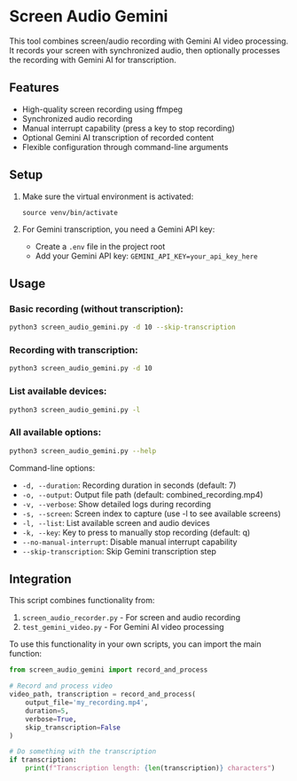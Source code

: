 # Screen Audio Gemini

This tool combines screen/audio recording with Gemini AI video processing. It records your screen with synchronized audio, then optionally processes the recording with Gemini AI for transcription.

## Features

- High-quality screen recording using ffmpeg
- Synchronized audio recording
- Manual interrupt capability (press a key to stop recording)
- Optional Gemini AI transcription of recorded content
- Flexible configuration through command-line arguments

## Setup

1. Make sure the virtual environment is activated:
   ```
   source venv/bin/activate
   ```

2. For Gemini transcription, you need a Gemini API key:
   - Create a `.env` file in the project root
   - Add your Gemini API key: `GEMINI_API_KEY=your_api_key_here`

## Usage

### Basic recording (without transcription):

```bash
python3 screen_audio_gemini.py -d 10 --skip-transcription
```

### Recording with transcription:

```bash
python3 screen_audio_gemini.py -d 10
```

### List available devices:

```bash
python3 screen_audio_gemini.py -l
```

### All available options:

```bash
python3 screen_audio_gemini.py --help
```

Command-line options:
- `-d, --duration`: Recording duration in seconds (default: 7)
- `-o, --output`: Output file path (default: combined_recording.mp4)
- `-v, --verbose`: Show detailed logs during recording
- `-s, --screen`: Screen index to capture (use -l to see available screens)
- `-l, --list`: List available screen and audio devices
- `-k, --key`: Key to press to manually stop recording (default: q)
- `--no-manual-interrupt`: Disable manual interrupt capability
- `--skip-transcription`: Skip Gemini transcription step

## Integration

This script combines functionality from:
1. `screen_audio_recorder.py` - For screen and audio recording
2. `test_gemini_video.py` - For Gemini AI video processing

To use this functionality in your own scripts, you can import the main function:

```python
from screen_audio_gemini import record_and_process

# Record and process video
video_path, transcription = record_and_process(
    output_file='my_recording.mp4',
    duration=5,
    verbose=True,
    skip_transcription=False
)

# Do something with the transcription
if transcription:
    print(f"Transcription length: {len(transcription)} characters")
```